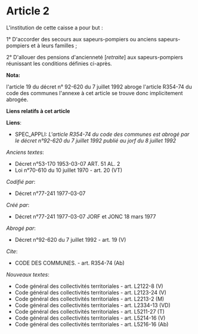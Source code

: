 # Article 2

L'institution de cette caisse a pour but :

1° D'accorder des secours aux sapeurs-pompiers ou anciens sapeurs-pompiers et à leurs familles ;

2° D'allouer des pensions d'ancienneté [*retraite*] aux sapeurs-pompiers réunissant les conditions définies ci-après.

**Nota:**

l'article 19 du décret n° 92-620 du 7 juillet 1992 abroge l'article R354-74 du code des communes l'annexe à cet article se
trouve donc implicitement abrogée.

**Liens relatifs à cet article**

**Liens**:

  - SPEC_APPLI: *L'article R354-74 du code des communes est abrogé par le décret n°92-620 du 7 juillet 1992 publié au jorf du 8 juillet 1992*

_Anciens textes_:

  - Décret n°53-170 1953-03-07 ART. 51 AL. 2
  - Loi n°70-610 du 10 juillet 1970 - art. 20 (VT)

_Codifié par_:

  - Décret n°77-241 1977-03-07

_Créé par_:

  - Décret n°77-241 1977-03-07 JORF et JONC 18 mars 1977

_Abrogé par_:

  - Décret n°92-620 du 7 juillet 1992 - art. 19 (V)

_Cite_:

  - CODE DES COMMUNES. - art. R354-74 (Ab)

_Nouveaux textes_:

  - Code général des collectivités territoriales - art. L2122-8 (V)
  - Code général des collectivités territoriales - art. L2123-24 (V)
  - Code général des collectivités territoriales - art. L2213-2 (M)
  - Code général des collectivités territoriales - art. L2334-13 (VD)
  - Code général des collectivités territoriales - art. L5211-27 (T)
  - Code général des collectivités territoriales - art. L5214-16 (V)
  - Code général des collectivités territoriales - art. L5216-16 (Ab)
